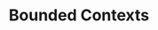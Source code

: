 ---
title: Bounded Contexts
description: About Bounded Contexts
keywords: bounded context, domain-driven design
author: 
---
